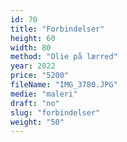 ```yaml
---
id: 70
title: "Forbindelser"
height: 60
width: 80
method: "Olie på lærred"
year: 2022
price: "5200"
fileName: "IMG_3780.JPG"
medie: "maleri"
draft: "no"
slug: "forbindelser"
weight: "50"
---
```

